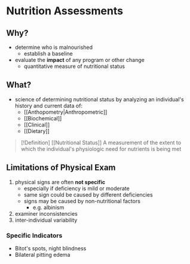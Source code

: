 # Nutrition Assessments
## Why?
- determine who is malnourished
	- establish a baseline
- evaluate the **impact** of any program or other change
	- quantitative measure of nutritional status
## What?
- science of determining nutritional status by analyzing an individual's history and current data of:
	- [[Anthopometry|Anthropometric]]
	- [[Biochemical]]
	- [[Clinical]]
	- [[Dietary]]
> [!Definition] [[Nutritional Status]]
> A measurement of the extent to which the individual's physiologic need for nutrients is being met

## Limitations of Physical Exam
1. physical signs are often **not specific**
	- especially if deficiency is mild or moderate
	- same sign could be caused by different deficiencies
	- signs may be caused by non-nutritional factors
		- e.g. albinism
2. examiner inconsistencies
3. inter-individual variability
### Specific Indicators
- Bitot's spots, night blindness
- Bilateral pitting edema